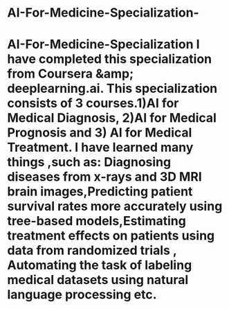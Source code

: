 # AI-For-Medicine-Specialization-
# AI-For-Medicine-Specialization I have completed this specialization from Coursera &amp;amp; deeplearning.ai. This specialization consists of 3 courses.1)AI for Medical Diagnosis, 2)AI for Medical Prognosis and 3) AI for Medical Treatment. I have learned many things ,such as: Diagnosing diseases from x-rays and 3D MRI brain images,Predicting patient survival rates more accurately using tree-based models,Estimating treatment effects on patients using data from randomized trials , Automating the task of labeling medical datasets using natural language processing etc.
